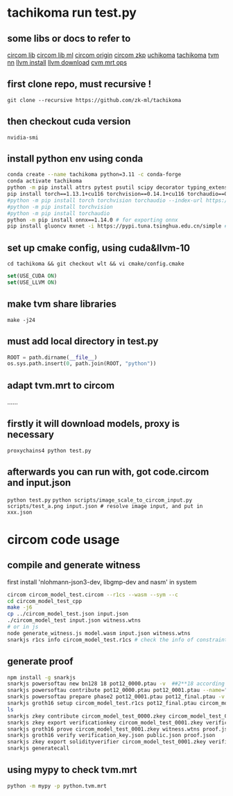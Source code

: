 # tachikoma run test.py

## some libs or docs to refer to
[circom lib](https://github.com/iden3/circomlib)
[circom lib ml](https://github.com/socathie/circomlib-ml)
[circom origin](https://docs.circom.io/getting-started/installation/)
[circom zkp](https://docs.circom.io/background/background/)
[uchikoma](https://github.com/zk-ml/uchikoma)
[tachikoma](https://github.com/zk-ml/tachikoma)
[tvm nn](https://tvm.apache.org/docs/reference/api/python/relay/nn.html)
[llvm install](https://getting-started-with-llvm-core-libraries-zh-cn.readthedocs.io/zh_CN/latest/ch01.html#id6)
[llvm download](https://releases.llvm.org/download.html)
[cvm mrt ops](https://cvm-runtime.readthedocs.io/en/latest/deep_dive/math_formalization.html#cvm-cilp)

## first clone repo, must recursive !
`git clone --recursive https://github.com/zk-ml/tachikoma`

## then checkout cuda version
`nvidia-smi`

## install python env using conda
```bash
conda create --name tachikoma python=3.11 -c conda-forge
conda activate tachikoma
python -m pip install attrs pytest psutil scipy decorator typing_extensions
pip install torch==1.13.1+cu116 torchvision==0.14.1+cu116 torchaudio==0.13.1 --extra-index-url https://download.pytorch.org/whl/cu116 # cp38 / cp39
#python -m pip install torch torchvision torchaudio --index-url https://download.pytorch.org/whl/cu116
#python -m pip install torchvision
#python -m pip install torchaudio
python -m pip install onnx==1.14.0 # for exporting onnx
pip install gluoncv mxnet -i https://pypi.tuna.tsinghua.edu.cn/simple # for mxnet detection models
```

## set up cmake config, using cuda&llvm-10
`cd tachikoma && git checkout wlt && vi cmake/config.cmake`

```cmake
set(USE_CUDA ON)
set(USE_LLVM ON)
```

## make tvm share libraries
`make -j24`

## must add local directory in test.py
```python
ROOT = path.dirname(__file__)
os.sys.path.insert(0, path.join(ROOT, "python"))
```

## adapt tvm.mrt to circom
......

## firstly it will download models, proxy is necessary 
`proxychains4 python test.py`

## afterwards you can run with, got code.circom and input.json
`python test.py`
`python scripts/image_scale_to_circom_input.py scripts/test_a.png input.json # resolve image input, and put in xxx.json`


# circom code usage
## compile and generate witness
first install 'nlohmann-json3-dev, libgmp-dev and nasm' in system
```bash
circom circom_model_test.circom --r1cs --wasm --sym --c
cd circom_model_test_cpp
make -j6
cp ../circom_model_test.json input.json
./circom_model_test input.json witness.wtns
# or in js
node generate_witness.js model.wasm input.json witness.wtns
snarkjs r1cs info circom_model_test.r1cs # check the info of constraints
```

## generate proof
```bash
npm install -g snarkjs
snarkjs powersoftau new bn128 18 pot12_0000.ptau -v  ##2**18 according to circom circuits scale
snarkjs powersoftau contribute pot12_0000.ptau pot12_0001.ptau --name="First contribution" -v  ## enter text
snarkjs powersoftau prepare phase2 pot12_0001.ptau pot12_final.ptau -v  ##maybe most time-comsuming
snarkjs groth16 setup circom_model_test.r1cs pot12_final.ptau circom_model_test_0000.zkey
ls
snarkjs zkey contribute circom_model_test_0000.zkey circom_model_test_0001.zkey --name="1st Contributor Name" -v  ## enter text
snarkjs zkey export verificationkey circom_model_test_0001.zkey verification_key.json
snarkjs groth16 prove circom_model_test_0001.zkey witness.wtns proof.json public.json
snarkjs groth16 verify verification_key.json public.json proof.json
snarkjs zkey export solidityverifier circom_model_test_0001.zkey verifier.sol
snarkjs generatecall
```

## using mypy to check tvm.mrt
```bash
python -m mypy -p python.tvm.mrt
```

